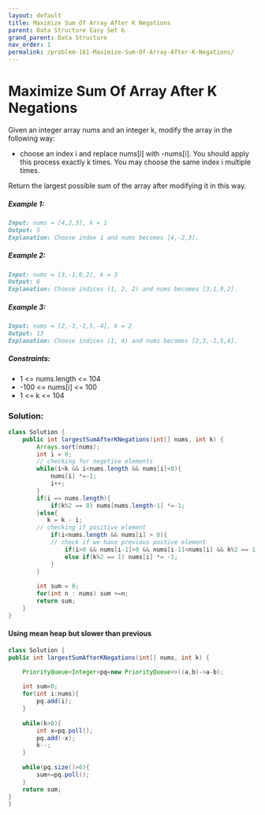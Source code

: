 ```yaml
---
layout: default
title: Maximize Sum Of Array After K Negations
parent: Data Structure Easy Set 6
grand_parent: Data Structure
nav_order: 1
permalink: /problem-161-Maximize-Sum-Of-Array-After-K-Negations/
---
```

# Maximize Sum Of Array After K Negations

Given an integer array nums and an integer k, modify the array in the following way:

* choose an index i and replace nums[i] with -nums[i].
You should apply this process exactly k times. You may choose the same index i multiple times.

Return the largest possible sum of the array after modifying it in this way.

##### Example 1:
```markdown
Input: nums = [4,2,3], k = 1
Output: 5
Explanation: Choose index 1 and nums becomes [4,-2,3].
```
##### Example 2:
```markdown
Input: nums = [3,-1,0,2], k = 3
Output: 6
Explanation: Choose indices (1, 2, 2) and nums becomes [3,1,0,2].
```
##### Example 3:
```markdown
Input: nums = [2,-3,-1,5,-4], k = 2
Output: 13
Explanation: Choose indices (1, 4) and nums becomes [2,3,-1,5,4].
```
##### Constraints:
* 1 <= nums.length <= 104
* -100 <= nums[i] <= 100
* 1 <= k <= 104

### Solution:
```java
class Solution {
    public int largestSumAfterKNegations(int[] nums, int k) {
        Arrays.sort(nums);
        int i = 0;
        // checking for negetive elements
        while(i<k && i<nums.length && nums[i]<0){
            nums[i] *=-1;
            i++;
        }
        if(i == nums.length){
            if(k%2 == 0) nums[nums.length-1] *=-1;
        }else{
           k = k - i;
        // checking if positive element 
            if(i<nums.length && nums[i] > 0){
            // check if we have previous postive element
                if(i>0 && nums[i-1]>0 && nums[i-1]<nums[i] && k%2 == 1) nums[i-1] *= -1;
                else if(k%2 == 1) nums[i] *= -1;
            } 
        }                                   
        
        int sum = 0;
        for(int n : nums) sum +=n; 
        return sum;
    }
}
```
#### Using mean heap but slower than previous
```java
class Solution {
public int largestSumAfterKNegations(int[] nums, int k) {

    PriorityQueue<Integer>pq=new PriorityQueue<>((a,b)->a-b);
    
    int sum=0;
    for(int i:nums){
        pq.add(i);
    }
    
    while(k>0){
        int x=pq.poll();
        pq.add(-x);
        k--;
    }
    
    while(pq.size()>0){
        sum+=pq.poll();
    }
    return sum;
}
}

```

